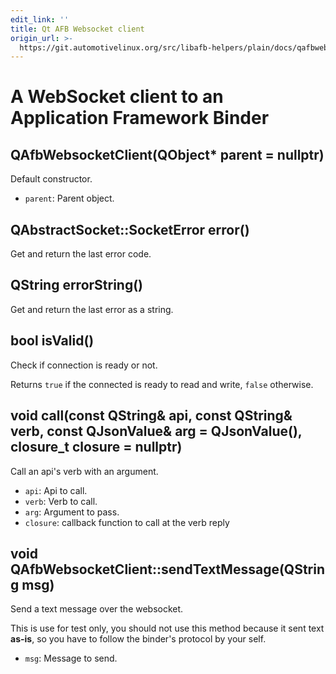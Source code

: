 ```yaml
---
edit_link: ''
title: Qt AFB Websocket client
origin_url: >-
  https://git.automotivelinux.org/src/libafb-helpers/plain/docs/qafbwebsocketclient.md?h=guppy
---
```


<!-- WARNING: This file is generated by fetch_docs.js using /home/boron/Documents/AGL/docs-webtemplate/site/_data/tocs/devguides/guppy/afb-helpers-function-references-afb-helpers-book.yml -->

# A WebSocket client to an Application Framework Binder

## QAfbWebsocketClient(QObject* parent = nullptr)

Default constructor.

* `parent`: Parent object.

## QAbstractSocket::SocketError error()

Get and return the last error code.

## QString errorString()

Get and return the last error as a string.

## bool isValid()

Check if connection is ready or not.

Returns `true` if the connected is ready to read and write, `false` otherwise.

## void call(const QString& api, const QString& verb, const QJsonValue& arg = QJsonValue(), closure_t closure = nullptr)

Call an api's verb with an argument.

* `api`: Api to call.
* `verb`: Verb to call.
* `arg`: Argument to pass.
* `closure`: callback function to call at the verb reply

## void QAfbWebsocketClient::sendTextMessage(QString msg)

Send a text message over the websocket.

This is use for test only, you should not use this method because it sent text
**as-is**, so you have to follow the binder's protocol by your self.

* `msg`: Message to send.
